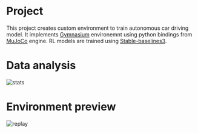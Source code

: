 # Project
This project creates custom environment to train autonomous car driving model. It implements [Gymnasium](https://github.com/Farama-Foundation/Gymnasium) environemnt using python bindings from [MuJoCo](https://github.com/google-deepmind/mujoco) engine. RL models are trained using [Stable-baselines3](https://github.com/DLR-RM/stable-baselines3).

# Data analysis
![stats](https://github.com/MeWoash/rl_project/assets/54074264/653680f1-b392-4607-a807-181845b3a1e7)

# Environment preview
![replay](https://github.com/MeWoash/rl_project/assets/54074264/33d50480-802a-414d-a37c-2f25658c5eb0)





